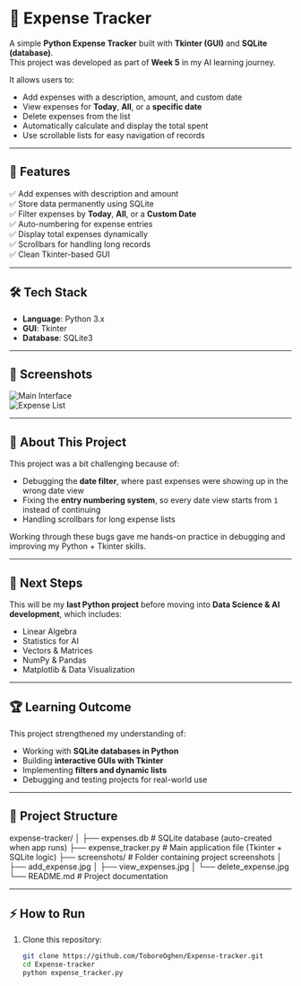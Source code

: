 # 📅 Expense Tracker  

A simple **Python Expense Tracker** built with **Tkinter (GUI)** and **SQLite (database)**.  
This project was developed as part of **Week 5** in my AI learning journey.  

It allows users to:  
- Add expenses with a description, amount, and custom date  
- View expenses for **Today**, **All**, or a **specific date**  
- Delete expenses from the list  
- Automatically calculate and display the total spent  
- Use scrollable lists for easy navigation of records  

---

## 🚀 Features  

✅ Add expenses with description and amount  
✅ Store data permanently using SQLite  
✅ Filter expenses by **Today**, **All**, or a **Custom Date**  
✅ Auto-numbering for expense entries  
✅ Display total expenses dynamically  
✅ Scrollbars for handling long records  
✅ Clean Tkinter-based GUI  

---

## 🛠️ Tech Stack  

- **Language**: Python 3.x  
- **GUI**: Tkinter  
- **Database**: SQLite3  

---

## 📸 Screenshots  

![Main Interface](screenshots/main.png)  
![Expense List](screenshots/list.png)  

---

## 📖 About This Project  

This project was a bit challenging because of:  
- Debugging the **date filter**, where past expenses were showing up in the wrong date view  
- Fixing the **entry numbering system**, so every date view starts from `1` instead of continuing  
- Handling scrollbars for long expense lists  

Working through these bugs gave me hands-on practice in debugging and improving my Python + Tkinter skills.  

---

## 🔮 Next Steps  

This will be my **last Python project** before moving into **Data Science & AI development**, which includes:  
- Linear Algebra  
- Statistics for AI  
- Vectors & Matrices  
- NumPy & Pandas  
- Matplotlib & Data Visualization  

---

## 🏆 Learning Outcome  

This project strengthened my understanding of:  
- Working with **SQLite databases in Python**  
- Building **interactive GUIs with Tkinter**  
- Implementing **filters and dynamic lists**  
- Debugging and testing projects for real-world use  

---

## 📂 Project Structure

expense-tracker/
│
├── expenses.db            # SQLite database (auto-created when app runs)
├── expense_tracker.py     # Main application file (Tkinter + SQLite logic)
├── screenshots/           # Folder containing project screenshots
│   ├── add_expense.jpg
│   ├── view_expenses.jpg
│   └── delete_expense.jpg
└── README.md              # Project documentation

---

## ⚡ How to Run  

1. Clone this repository:  
   ```bash
   git clone https://github.com/ToboreOghen/Expense-tracker.git
   cd Expense-tracker
   python expense_tracker.py
